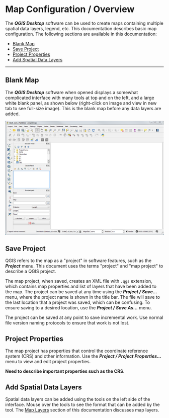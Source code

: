 # Map Configuration / Overview #

The ***QGIS Desktop*** software can be used to create maps containing multiple spatial data layers, legend, etc.
This documentation describes basic map configuration.  The following sections are available in this documentation:

* [Blank Map](#blank-map)
* [Save Project](#save-project)
* [Project Properties](#project-properties)
* [Add Spatial Data Layers](#add-spatial-data-layers)

------------------

## Blank Map ##

The ***QGIS Desktop*** software when opened displays a somewhat complicated interface with many tools at top and on the left,
and a large white blank panel, as shown below (right-click on image and view in new tab to see full-size image).
This is the blank map before any data layers are added.

![QGIS blank](overview-images/qgis-blank.png)

## Save Project ##

QGIS refers to the map as a "project" in software features, such as the ***Project*** menu.
This document uses the terms "project" and "map project" to describe a QGIS project.

The map project, when saved, creates an XML file with `.qgs` extension, which contains map properties and list of
layers that have been added to the map.  The project can be saved at any time using the ***Project / Save...*** menu,
where the project name is shown in the title bar.  The file will save to the last location that a project was saved,
which can be confusing.  To ensure saving to a desired location, use the ***Project / Save As...*** menu.

The project can be saved at any point to save incremental work.
Use normal file version naming protocols to ensure that work is not lost.

## Project Properties ##

The map project has properties that control the coordinate reference system (CRS) and other information.
Use the ***Project / Project Properties...*** menu to view and edit project properties.

**Need to describe important properties such as the CRS.**

## Add Spatial Data Layers ##

Spatial data layers can be added using the tools on the left side of the interface.
Mouse over the tools to see the format that can be added by the tool.
The [Map Layers](../map-layers/overview/) section of this documentation discusses map layers.
